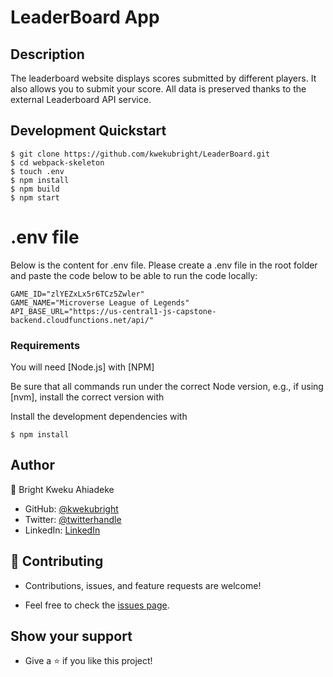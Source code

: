 # LeaderBoard App

## Description
The leaderboard website displays scores submitted by different players. It also allows you to submit your score. All data is preserved thanks to the external Leaderboard API service.

## Development Quickstart

```
$ git clone https://github.com/kwekubright/LeaderBoard.git
$ cd webpack-skeleton
$ touch .env
$ npm install
$ npm build
$ npm start
```

# .env file
Below is the content for .env file. Please create a .env file in the root folder and paste the code below to be able to run the code locally:

```
GAME_ID="zlYEZxLx5r6TCz5Zwler"
GAME_NAME="Microverse League of Legends"
API_BASE_URL="https://us-central1-js-capstone-backend.cloudfunctions.net/api/"
```

### Requirements

You will need [Node.js] with [NPM]

Be sure that all commands run under the correct Node version, e.g.,
if using [nvm], install the correct version with

Install the development dependencies with

```
$ npm install
```

## Author

👤 Bright Kweku Ahiadeke

- GitHub: [@kwekubright](https://github.com/kwekubright)
- Twitter: [@twitterhandle](https://twitter.com/kwekubright_)
- LinkedIn: [LinkedIn](https://linkedin.com/in/kwekubright)

## 🤝 Contributing

- Contributions, issues, and feature requests are welcome!

- Feel free to check the [issues page](../../issues/).

## Show your support

- Give a ⭐️ if you like this project!
